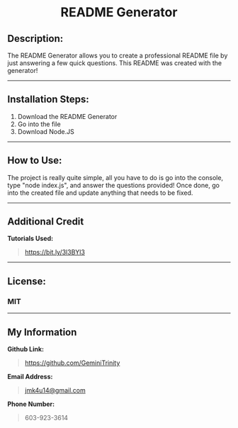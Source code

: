
# <center> README Generator 
          
## Description: 
The README Generator allows you to create a professional README file by just answering a few quick questions. This README was created with the generator!

---

## Installation Steps:
1. Download the README Generator
2. Go into the file
3. Download Node.JS

---

## How to Use:

The project is really quite simple, all you have to do is go into the console, type "node index.js", and answer the questions provided! Once done, go into the created file and update anything that needs to be fixed.

---

## Additional Credit
**Tutorials Used:**
> https://bit.ly/3l3BYl3
---

## License:
### MIT

---

## My Information
**Github Link:**
> https://github.com/GeminiTrinity

**Email Address:**
> jmk4u14@gmail.com

**Phone Number:**
> 603-923-3614
